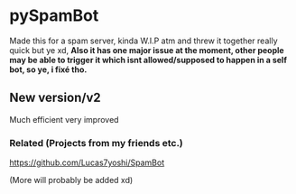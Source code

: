 # pySpamBot

Made this for a spam server, kinda W.I.P atm and threw it together really quick but ye xd, **Also it has one major issue at the moment, other people may be able to trigger it which isnt allowed/supposed to happen in a self bot, so ye, i fixé tho.**

## New version/v2
Much efficient very improved


### Related (Projects from my friends etc.)

https://github.com/Lucas7yoshi/SpamBot

(More will probably be added xd)
